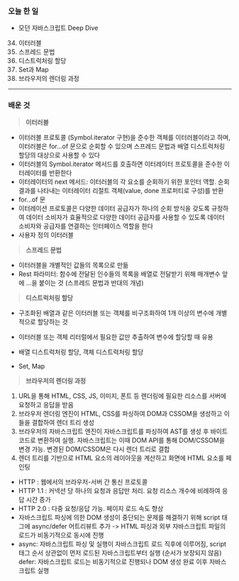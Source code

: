 ### 오늘 한 일
- 모던 자바스크립트 Deep Dive
34. 이터러블
35. 스프레드 문법
36. 디스트럭처링 할당
37. Set과 Map
38. 브라우저의 렌더링 과정
___
### 배운 것
> **이터러블**
- 이터러블 프로토콜 (Symbol.iterator 구현)을 준수한 객체를 이터러블이라고 하며, 이터러블은 for...of 문으로 순회할 수 있으며 스프레드 문법과 배열 디스트럭처링 할당의 대상으로 사용할 수 있다
- 이터러블의 Symbol.iterator 메서드를 호출하면 이터레이터 프로토콜을 준수한 이터레이터를 반환한다
- 이터레이터의 next 메서드: 이터러블의 각 요소를 순회하기 위한 포인터 역할. 순회 결과를 나타내는 이터레이터 리절트 객체(value, done 프로퍼티로 구성)를 반환
- for...of 문
- 이터레이션 프로토콜은 다양한 데이터 공급자가 하나의 순회 방식을 갖도록 규정하여 데이터 소비자가 효율적으로 다양한 데이터 공급자를 사용할 수 있도록 데이터 소비자와 공급자를 연결하는 인터페이스 역할을 한다
- 사용자 정의 이터러블

> **스프레드 문법**
- 이터러블을 개별적인 값들의 목록으로 만듦
- Rest 파라미터: 함수에 전달된 인수들의 목록을 배열로 전달받기 위해 매개변수 앞에 ...을 붙이는 것 (스프레드 문법과 반대의 개념)

> **디스트럭처링 할당**
- 구조화된 배열과 같은 이터러블 또는 객체를 비구조화하여 1개 이상의 변수에 개별적으로 할당하는 것
- 이터러블 또는 객체 리터럴에서 필요한 값만 추출하여 변수에 할당할 때 유용
- 배열 디스트럭처링 할당, 객체 디스트럭처링 할당

- Set, Map

> **브라우저의 렌더링 과정**
1. URL을 통해 HTML, CSS, JS, 이미지, 폰트 등 렌더링에 필요한 리소스를 서버에 요청하고 응답을 받음
2. 브라우저 렌더링 엔진이 HTML, CSS를 파싱하여 DOM과 CSSOM을 생성하고 이들을 결합하여 렌더 트리 생성
3. 브라우저의 자바스크립트 엔진이 자바스크립트를 파싱하여 AST를 생성 후 바이트코드로 변환하여 실행. 자바스크립트는 이때 DOM API를 통해 DOM/CSSOM을 변경 가능. 변경된 DOM/CSSOM은 다시 렌더 트리로 결합
4. 렌더 트리를 기반으로 HTML 요소의 레이아웃을 계산하고 화면에 HTML 요소를 페인팅
- HTTP : 웹에서의 브라우저-서버 간 통신 프로토콜
- HTTP 1.1 : 커넥션 당 하나의 요청과 응답만 처리. 요청 리소스 개수에 비례하여 응답 시간 증가
- HTTP 2.0 : 다중 요청/응답 가능. 페이지 로드 속도 향상
- 자바스크립트 파싱에 의한 DOM 생성이 중단되는 문제를 해결하기 위해 script 태그에 async/defer 어트리뷰트 추가 -> HTML 파싱과 외부 자바스크립트 파일의 로드가 비동기적으로 동시에 진행
- async: 자바스크립트 파싱 및 실행이 자바스크립트 로드 직후에 이루어짐, script 태그 순서 상관없이 먼저 로드된 자바스크립트부터 실행 (순서가 보장되지 않음)
defer: 자바스크립트 로드는 비동기적으로 진행되나 DOM 생성 완료 이후 자바스크립트 실행

